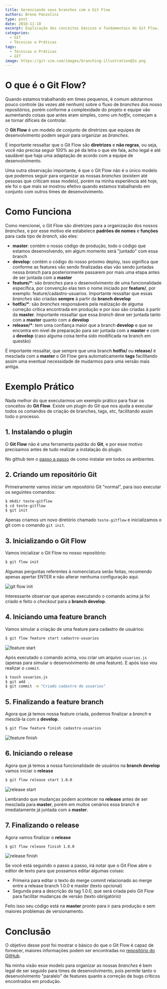 ```yaml
---
title: Gerenciando seus branches com o Git Flow
authors: Breno Panzolini
type: post
date: 2018-11-10
excerpt: Explicação dos conceitos básicos e fundamentais do Git Flow.
categories:
  - GIT
  - Técnicas e Práticas
tags:
  - Técnicas e Práticas
  - GIT
image: https://git-scm.com/images/branching-illustration@2x.png
---
```


# O que é o Git Flow?

Quando estamos trabalhando em times pequenos, é comum adotarmos pouco controle (às vezes até nenhum) sobre o fluxo de *branches* dos nosso repositórios, porém conforme a complexidade do projeto e equipe vão aumentando coisas que antes eram simples, como um *hotfix*, começam a se tornar difíceis de controlar.

O **Git Flow** é um modelo de conjunto de diretrizes que equipes de desenvolvimento podem seguir para organizar as *branches*.

É importante ressaltar que o Git Flow são **diretrizes** e **não regras**, ou seja, você não precisa seguir 100% ao pé da letra o que ele fala, acho legal e até saudável que haja uma adaptação de acordo com a equipe de desenvolvimento.

Uma outra observação importante, é que o Git Flow não é o único modelo que podemos seguir para organizar as nossas *branches* (existem até pessoas que criticam esse modelo), porém na minha experiência até hoje, ele foi o que mais se mostrou efetivo quando estamos trabalhando em conjunto com outros times de desenvolvimento.

# Como Funciona

Como mencionei, o Git Flow são diretrizes para a organização dos nossos *branches*, e por esse motivo ele estabelece **padrões de nomes** e **funções** para cada tipo de *branch*, são eles:

- **master**: contém o nosso código de produção, todo o código que estamos desenvolvendo, em algum momento será "juntado" com essa branch
- **develop**: contém o código do nosso próximo deploy, isso significa que conforme as features vão sendo finalizadas elas vão sendo juntadas nessa *branch* para posteriormente passarem por mais uma etapa antes de ser juntada com a **master**
- __feature/\*__: são *branches* para o desenvolvimento de uma funcionalidade específica, por convenção elas tem o nome iniciado por **feature/**, por exemplo: feature/cadastro-usuarios. Importante ressaltar que essas *branches* são criadas **sempre** à partir da **branch develop**
- __hotfix/\*__: são *branches* responsáveis pela realização de alguma correção crítica encontrada em produção e por isso são criadas à partir da **master**. Importante ressaltar que essa *branch* deve ser juntada tanto com a **master** quanto com a **develop**
- __release/\*__: tem uma confiança maior que a branch **develop** e que se encontra em nível de preparação para ser juntada com a **master** e com a **develop** (caso alguma coisa tenha sido modificada na branch em questão)

É importante ressaltar, que sempre que uma branch **hotfix/** ou **release/** é mesclada com a **master** o Git Flow gera automaticamente **tags** facilitando assim uma eventual necessidade de mudarmos para uma versão mais antiga.

# Exemplo Prático

Nada melhor do que executarmos um exemplo prático para fixar os conceitos do **Git Flow**. Existe um plugin do Git que nos ajuda a executar todos os comandos de criação de branches, tags, etc, facilitando assim todo o processo.

## 1. Instalando o plugin

O **Git Flow** não é uma ferramenta padrão do **Git**, e por esse motivo precisamos antes de tudo realizar a instalação do plugin.

No github tem o [passo a passo](https://github.com/nvie/gitflow/wiki/Installation) de como instalar em todos os ambientes.

## 2. Criando um repositório Git

Primeiramente vamos iniciar um repositório Git "normal", para isso executar os seguintes comandos:

```sh
$ mkdir teste-gitflow
$ cd teste-gitflow
$ git init
```

Apenas criamos um novo diretório chamado `teste-gitflow` e inicializamos o git com o comando `git init`.

## 3. Inicializando o Git Flow

Vamos inicializar o Git Flow no nosso repositório:

```sh
$ git flow init
```

Algumas perguntas referentes à nomenclatura serão feitas, recomendo apenas apertar ENTER e não alterar nenhuma configuração aqui.

![git flow init](https://i.imgur.com/1UHlify.png)

Interessante observar que apenas executando o comando acima já foi criado e feito o *checkout* para a **branch develop**.

## 4. Iniciando uma feature branch

Vamos simular a criação de uma feature para cadastro de usuários:

```sh
$ git flow feature start cadastro-usuarios
```

![feature start](https://i.imgur.com/ftbi1nA.png)

Após executado o comando acima, vou criar um arquivo `usuarios.js` (apenas para simular o desenvolvimento de uma feature). E após isso vou realizar o `commit`.

```sh
$ touch usuarios.js
$ git add .
$ git commit -m "Criado cadastro de usuarios"
```

## 5. Finalizando a feature branch

Agora que já temos nossa feature criada, podemos finalizar a *branch* e mesclá-la com a **develop**.

```sh
$ git flow feature finish cadastro-usuarios
```

![feature finish](https://i.imgur.com/odkaNpS.png)

## 6. Iniciando o release

Agora que já temos a nossa funcionalidade de usuários na **branch develop** vamos iniciar o **release**

```sh
$ git flow release start 1.0.0
```

![release start](https://i.imgur.com/Dqnx0k1.png)

Lembrando que mudanças podem acontecer na **release** antes de ser mesclada para **master**, porém em muitos cenários essa branch é imediatamente já juntada com a **master**.

## 7. Finalizando o release

Agora vamos finalizar o **release**

```sh
$ git flow release finish 1.0.0
```

![release finish](https://i.imgur.com/yCodYvm.png)

Se você está seguindo o passo a passo, irá notar que o Git Flow abre o editor de texto para que possamos editar algumas coisas:

- Primeira para editar o texto do merge commit relacionado ao merge entre a release branch 1.0.0 e master (texto opcional)
- Segunda para a descrição da tag 1.0.0, que será criada pelo Git Flow para facilitar mudanças de versão (texto obrigatório)

Feito isso seu código está na **master** pronto para ir para produção e sem maiores problemas de versionamento.

# Conclusão

O objetivo desse post foi mostrar o básico do que o Git Flow é capaz de fornecer, maiores informações podem ser encontradas no [repositório do GitHub](https://github.com/nvie/gitflow).

Na minha visão esse modelo para organizar as nossas *branches* é bem legal de ser seguido para times de desenvolvimento, pois permite tanto o desenvolvimento "paralelo" de features quanto a correção de bugs críticos encontrados em produção.
